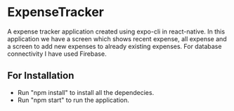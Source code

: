 # ExpenseTracker

A expense tracker application created using expo-cli in react-native. In this application we have a screen which shows recent expense, all expense and a screen to add new expenses to already existing expenses. For database connectivity I have used Firebase.

## For Installation

- Run "npm install" to install all the dependecies.
- Run "npm start" to run the application.
